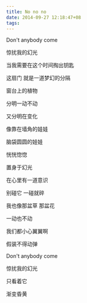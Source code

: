 ```yaml
---
title: No no no
date: 2014-09-27 12:18:47+08
tags:
---
```


Don't anybody come

惊扰我的幻光

<!-- more -->

当我需要在这个时间掏出钥匙

这扇门 就是一道梦幻的分隔


窗台上的植物 

分明一动不动

又分明在变化

像靠在墙角的娃娃

脑袋圆圆的娃娃

恍恍惚惚

置身于幻光

在心里有一道意识

别碰它 一碰就碎

我也像那盆草 那盆花

一动也不动

我们都小心翼翼啊

假装不得动弹


Don't anybody come

惊扰我的幻光

只看着它

渐变昏黄

